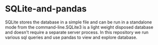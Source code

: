 # SQLite-and-pandas
SQLite stores the database in a simple file and
can be run in a standalone mode from the command-line.SQLite3  is a  light weight disposed database and
doesn't require a separate server process.
In this repository we run various sql queries and use pandas to view and explore database.
